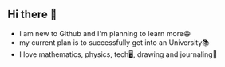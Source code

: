 ## Hi there 👋

<!--
**AnastasiaJaposh/AnastasiaJaposh** is a ✨ _special_ ✨ repository because its `README.md` (this file) appears on your GitHub profile.

Here are some ideas to get you started:

- 🔭 I’m currently working on ...
- 🌱 I’m currently learning ...
- 👯 I’m looking to collaborate on ...
- 🤔 I’m looking for help with ...
- 💬 Ask me about ...
- 📫 How to reach me: ...
- 😄 Pronouns: ...
- ⚡ Fun fact: ...
-->
- I am new to Github and I'm planning to learn more😁
- my current plan is to successfully get into an University📚
- I love mathematics, physics, tech🖥, drawing and journaling📓
